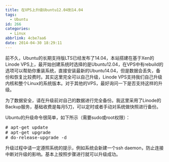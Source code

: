 ```yaml
---
title: 在VPS上升级Ubuntu12.04到14.04
tags:
  - Ubuntu
id: 266
categories:
  - Linux
abbrlink: 4cbe7aa6
date: 2014-04-30 18:29:11
---
```


前不久，Ubuntu的长期支持版LTS已经发布了14.04，本站搭建在基于Xen的Linode VPS上，最开始创建系统时选择的是Ubuntu12.04，在VPS中有rebuild的选项可以帮助你重装系统，直接安装最新的Ubuntu14.04，但是数据会丢失，备份和恢复比较费时。其实这里完全可以自己升级，Linode VPS支持我们自己升级内核和整个Linux的系统版本。对于其他的VPS，最好询问一下是否支持这样的升级。

为了数据安全，请在升级前对自己的数据进行完全备份。我这里采用了Linode的Backup服务，基础收费是每月5刀，可以定时或者手动对系统做快照进行备份。

Ubuntu的升级命令很简单，如下所示（需要sudo或root权限）：
<pre class="lang:default decode:true"># apt-get update
# apt-get upgrade
# do-release-upgrade -d</pre>
升级过程中请一定遵照系统的提示，例如系统会新建一个ssh daemon，防止连接中断对升级的影响。基本上按照步骤进行就可以升级成功。
